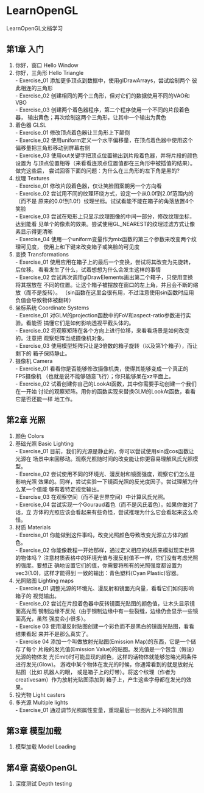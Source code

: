# LearnOpenGL
LearnOpenGL文档学习

## 第1章 入门 <br>
  1. 你好，窗口 Hello Window <br>
  2. 你好，三角形 Hello Triangle <br>
    - Exercise_01 添加更多顶点到数据中，使用glDrawArrays，尝试绘制两个
        彼此相连的三角形 <br>
    - Exercise_02 创建相同的两个三角形，但对它们的数据使用不同的VAO和VBO <br>
    - Exercise_03 创建两个着色器程序，第二个程序使用一个不同的片段着色器，
        输出黄色；再次绘制这两个三角形，让其中一个输出为黄色 <br>
  3. 着色器 GLSL <br>
    - Exercise_01 修改顶点着色器让三角形上下颠倒 <br>
    - Exercise_02 使用uniform定义一个水平偏移量，在顶点着色器中使用这个
        偏移量把三角形移动到屏幕右侧 <br>
    - Exercise_03 使用out关键字把顶点位置输出到片段着色器，并将片段的颜色设置为
        与顶点位置相等（来看看连顶点位置值都在三角形中被插值的结果）。做完这些后，
        尝试回答下面的问题：为什么在三角形的左下角是黑的? <br>
  4. 纹理 Textures <br>
    - Exercise_01 修改片段着色器，仅让笑脸图案朝另一个方向看 <br>
    - Exercise_02 尝试用不同的纹理环绕方式，设定一个从0.0f到2.0f范围内的（而不是
        原来的0.0f到1.0f）纹理坐标。试试看能不能在箱子的角落放置4个笑脸 <br>
    - Exercise_03 尝试在矩形上只显示纹理图像的中间一部分，修改纹理坐标，达到能看
        见单个的像素的效果。尝试使用GL_NEAREST的纹理过滤方式让像素显示得更清晰 <br>
    - Exercise_04 使用一个uniform变量作为mix函数的第三个参数来改变两个纹理可见度，
        使用上和下键来改变箱子或笑脸的可见度 <br>
  5. 变换 Transformations <br>
    - Exercise_01 使用应用在箱子上的最后一个变换，尝试将其改变为先旋转，后位移。
        看看发生了什么，试着想想为什么会发生这样的事情 <br>
    - Exercise_02 尝试再次调用glDrawElements画出第二个箱子，只使用变换将其摆放在
        不同的位置。让这个箱子被摆放在窗口的左上角，并且会不断的缩放（而不是旋转）。
        （sin函数在这里会很有用，不过注意使用sin函数时应用负值会导致物体被翻转）<br>
  6. 坐标系统 Coordinate Systems <br>
    - Exercise_01 对GLM的projection函数中的FoV和aspect-ratio参数进行实验。看能否
        搞懂它们是如何影响透视平截头体的。 <br>
    - Exercise_02 将观察矩阵在各个方向上进行位移，来看看场景是如何改变的。注意把
        观察矩阵当成摄像机对象。 <br>
    - Exercise_03 使用模型矩阵只让是3倍数的箱子旋转（以及第1个箱子），而让剩下的
        箱子保持静止。 <br>
  7. 摄像机	Camera <br>
    - Exercise_01 看看你是否能够修改摄像机类，使得其能够变成一个真正的FPS摄像机
        （也就是说不能够随意飞行）；你只能够呆在xz平面上。 <br>
    - Exercise_02 试着创建你自己的LookAt函数，其中你需要手动创建一个我们在一开始
        讨论的观察矩阵。用你的函数实现来替换GLM的LookAt函数，看看它是否还能一样
        地工作。 <br>

## 第2章 光照 <br>
  1. 颜色	Colors <br>
  2. 基础光照 Basic Lighting <br>
    - Exercise_01 目前，我们的光源是静止的，你可以尝试使用sin或cos函数让光源在
        场景中来回移动。观察光照随时间的改变能让你更容易理解风氏光照模型。<br>
    - Exercise_02 尝试使用不同的环境光、漫反射和镜面强度，观察它们怎么是影响光照
        效果的。同样，尝试实验一下镜面光照的反光度因子。尝试理解为什么某一个值能
        够有着特定视觉输出。<br>
    - Exercise_03 在观察空间（而不是世界空间）中计算风氏光照。<br>
    - Exercise_04 尝试实现一个Gouraud着色（而不是风氏着色）。如果你做对了话，立
        方体的光照应该会看起来有些奇怪，尝试推理为什么它会看起来这么奇怪。<br>
  3. 材质 Materials <br>
    - Exercise_01 你能做到这件事吗，改变光照颜色导致改变光源立方体的颜色。<br>
    - Exercise_02 你能像教程一开始那样，通过定义相应的材质来模拟现实世界的物体吗？
        注意材质表格中的环境光值与漫反射值不一样，它们没有考虑光照的强度。要想正
        确地设置它们的值，你需要将所有的光照强度都设置为vec3(1.0)，这样才能得到
        一致的输出：青色塑料(Cyan Plastic)容器。<br>
  4. 光照贴图 Lighting maps <br>
    - Exercise_01 调整光源的环境光、漫反射和镜面光向量，看看它们如何影响箱子的
        视觉输出。<br>
    - Exercise_02 尝试在片段着色器中反转镜面光贴图的颜色值，让木头显示镜面高光而
        钢制边缘不反光（由于钢制边缘中有一些裂缝，边缘仍会显示一些镜面高光，虽然
        强度会小很多）。<br>
    - Exercise 03 使用漫反射贴图创建一个彩色而不是黑白的镜面光贴图，看看结果看起
        来并不是那么真实了。<br>
    - Exercise 04 添加一个叫做放射光贴图(Emission Map)的东西，它是一个储存了每个
        片段的发光值(Emission Value)的贴图。发光值是一个包含（假设）光源的物体发
        光(Emit)时可能显现的颜色，这样的话物体就能够忽略光照条件进行发光(Glow)。
        游戏中某个物体在发光的时候，你通常看到的就是放射光贴图（比如 机器人的眼，
        或是箱子上的灯带）。将这个纹理（作者为 creativesam）作为放射光贴图添加到
        箱子上，产生这些字母都在发光的效果。<br>
  5. 投光物	Light casters <br>
  6. 多光源 Multiple lights <br>
    - Exercise_01 通过调节光照属性变量，重现最后一张图片上不同的氛围 <br>

## 第3章 模型加载 <br>
  1. 模型加载	Model Loading <br>

## 第4章 高级OpenGL <br>
  1. 深度测试 Depth testing <br>
